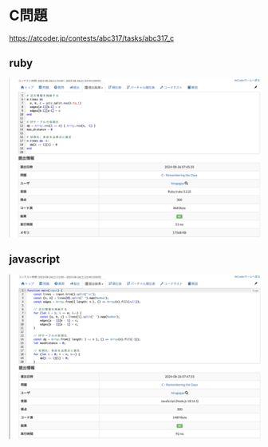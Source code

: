 # C問題
https://atcoder.jp/contests/abc317/tasks/abc317_c
## ruby
![alt text](image.png)
## javascript 
![alt text](image-1.png)
